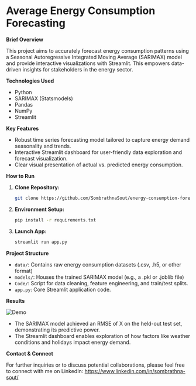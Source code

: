 # Average Energy Consumption Forecasting

**Brief Overview**

This project aims to accurately forecast energy consumption patterns using a Seasonal Autoregressive Integrated Moving Average (SARIMAX) model and provide interactive visualizations with Streamlit. This empowers data-driven insights for stakeholders in the energy sector.

**Technologies Used**

* Python
* SARIMAX (Statsmodels)
* Pandas 
* NumPy
* Streamlit 

**Key Features**

*   Robust time series forecasting model tailored to capture energy demand seasonality and trends.
*   Interactive Streamlit dashboard for user-friendly data exploration and forecast visualization.
*   Clear visual presentation of actual vs. predicted energy consumption.

**How to Run**

1.  **Clone Repository:**
    ```bash
    git clone https://github.com/SombrathnaSout/energy-consumption-forecasting
    ```

2.  **Environment Setup:**
    ```bash
    pip install -r requirements.txt 
    ```

3.  **Launch App:**
    ```bash
    streamlit run app.py 
    ```

**Project Structure**

*   `data/`: Contains raw energy consumption datasets (.csv, .h5, or other format)
*   `models/`: Houses the trained SARIMAX model  (e.g., a .pkl or .joblib file)
*   `Code/`:  Script for data cleaning, feature engineering, and train/test splits.
*   `app.py`: Core Streamlit application code. 

**Results**

![Demo](https://github.com/SombrathnaSout/energy-consumption-forecasting/assets/138176913/788b53bb-b30f-4fb5-a409-673edc0ea564)

*   The SARIMAX model achieved an RMSE of X on the held-out test set, demonstrating its predictive power.
*   The Streamlit dashboard enables  exploration of how factors like weather conditions and holidays impact energy demand. 

**Contact & Connect**

For further inquiries or to discuss potential collaborations, please feel free to connect with me on LinkedIn: https://www.linkedin.com/in/sombrathna-sout/
